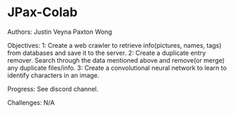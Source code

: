 # JPax-Colab

Authors:
Justin Veyna
Paxton Wong

Objectives:
1: Create a web crawler to retrieve info(pictures, names, tags) from databases and save it to the server.
2: Create a duplicate entry remover. Search through the data mentioned above and remove(or merge) any duplicate files/info.
3: Create a convolutional neural network to learn to identify characters in an image.

Progress:
See discord channel.

Challenges:
N/A
